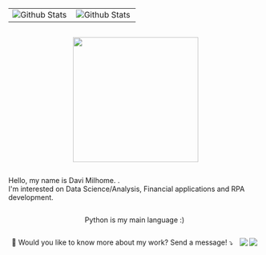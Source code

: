 <div class="container" align="center" style="display: flex; justify-content: space-around; flex-wrap: wrap;">
<table>
  <tr>
    <td>
      <img
        align="left"
        src="https://github-readme-stats.vercel.app/api?username=davimmilhome&theme=dark&hide_border=false&include_all_commits=true"
        alt="Github Stats"
      />
    </td>
    <td>
      <img
        align="left"
        src="https://github-readme-streak-stats.herokuapp.com/?user=davimmilhome&theme=dark&hide_border=false"
        alt="Github Stats"
      />
    </td>
  </tr>
</table>

<img src="https://files.prepinsta.com/wp-content/uploads/2020/07/python-removebg-preview.webp" min-width="250px" max-width="250px" width="250px" align="right"> </br>

<p align="left"> 
  Hello, my name is Davi Milhome. <strong></strong>.<br>
  I'm interested on Data Science/Analysis, Financial applications and RPA development.
</p>

<p align="left">
  Python is my main language :)
</p>

<p align="left">
  💌 Would you like to know more about my work? Send a message! ⤵️
</p>

<p align="left">
  <a href="mailto:davimmilhome@gmail.com" alt="Gmail">
  <img src="https://img.shields.io/badge/-Gmail-FF0000?style=flat-square&labelColor=FF0000&logo=gmail&logoColor=white&link=davimmilhome@gmail.com" /></a>

  <a href="https://www.linkedin.com/in/davi-milhome/" alt="LinkedIn">
  <img src="https://img.shields.io/badge/-Linkedin-0e76a8?style=flat-square&logo=Linkedin&logoColor=white&link=https://www.linkedin.com/in/davi-milhome/" /></a>


</p>
